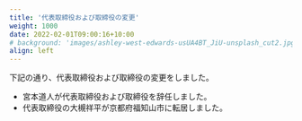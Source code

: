 ```yaml
---
title: '代表取締役および取締役の変更'
weight: 1000
date: 2022-02-01T09:00:16+10:00
# background: 'images/ashley-west-edwards-usUA4BT_JiU-unsplash_cut2.jpg'
align: left
---
```



下記の通り、代表取締役および取締役の変更をしました。

- 宮本道人が代表取締役および取締役を辞任しました。
- 代表取締役の大槻祥平が京都府福知山市に転居しました。